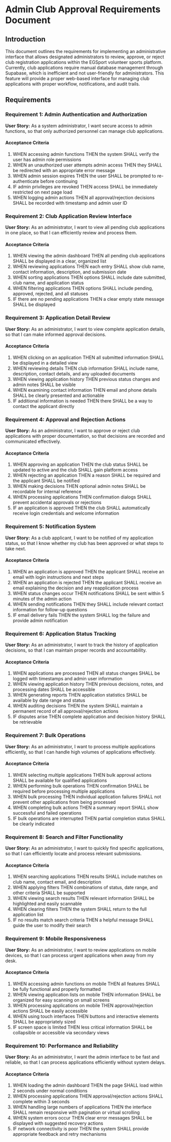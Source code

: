# Admin Club Approval Requirements Document

## Introduction

This document outlines the requirements for implementing an administrative interface that allows designated administrators to review, approve, or reject club registration applications within the EGSport volunteer sports platform. Currently, club applications require manual database management through Supabase, which is inefficient and not user-friendly for administrators. This feature will provide a proper web-based interface for managing club applications with proper workflow, notifications, and audit trails.

## Requirements

### Requirement 1: Admin Authentication and Authorization

**User Story:** As a system administrator, I want secure access to admin functions, so that only authorized personnel can manage club applications.

#### Acceptance Criteria

1. WHEN accessing admin functions THEN the system SHALL verify the user has admin role permissions
2. WHEN an unauthorized user attempts admin access THEN they SHALL be redirected with an appropriate error message
3. WHEN admin session expires THEN the user SHALL be prompted to re-authenticate before continuing
4. IF admin privileges are revoked THEN access SHALL be immediately restricted on next page load
5. WHEN logging admin actions THEN all approval/rejection decisions SHALL be recorded with timestamp and admin user ID

### Requirement 2: Club Application Review Interface

**User Story:** As an administrator, I want to view all pending club applications in one place, so that I can efficiently review and process them.

#### Acceptance Criteria

1. WHEN viewing the admin dashboard THEN all pending club applications SHALL be displayed in a clear, organized list
2. WHEN reviewing applications THEN each entry SHALL show club name, contact information, description, and submission date
3. WHEN sorting applications THEN options SHALL include date submitted, club name, and application status
4. WHEN filtering applications THEN options SHALL include pending, approved, rejected, and all statuses
5. IF there are no pending applications THEN a clear empty state message SHALL be displayed

### Requirement 3: Application Detail Review

**User Story:** As an administrator, I want to view complete application details, so that I can make informed approval decisions.

#### Acceptance Criteria

1. WHEN clicking on an application THEN all submitted information SHALL be displayed in a detailed view
2. WHEN reviewing details THEN club information SHALL include name, description, contact details, and any uploaded documents
3. WHEN viewing application history THEN previous status changes and admin notes SHALL be visible
4. WHEN examining contact information THEN email and phone details SHALL be clearly presented and actionable
5. IF additional information is needed THEN there SHALL be a way to contact the applicant directly

### Requirement 4: Approval and Rejection Actions

**User Story:** As an administrator, I want to approve or reject club applications with proper documentation, so that decisions are recorded and communicated effectively.

#### Acceptance Criteria

1. WHEN approving an application THEN the club status SHALL be updated to active and the club SHALL gain platform access
2. WHEN rejecting an application THEN a reason SHALL be required and the applicant SHALL be notified
3. WHEN making decisions THEN optional admin notes SHALL be recordable for internal reference
4. WHEN processing applications THEN confirmation dialogs SHALL prevent accidental approvals or rejections
5. IF an application is approved THEN the club SHALL automatically receive login credentials and welcome information

### Requirement 5: Notification System

**User Story:** As a club applicant, I want to be notified of my application status, so that I know whether my club has been approved or what steps to take next.

#### Acceptance Criteria

1. WHEN an application is approved THEN the applicant SHALL receive an email with login instructions and next steps
2. WHEN an application is rejected THEN the applicant SHALL receive an email explaining the decision and any reapplication process
3. WHEN status changes occur THEN notifications SHALL be sent within 5 minutes of the admin action
4. WHEN sending notifications THEN they SHALL include relevant contact information for follow-up questions
5. IF email delivery fails THEN the system SHALL log the failure and provide admin notification

### Requirement 6: Application Status Tracking

**User Story:** As an administrator, I want to track the history of application decisions, so that I can maintain proper records and accountability.

#### Acceptance Criteria

1. WHEN applications are processed THEN all status changes SHALL be logged with timestamps and admin user information
2. WHEN viewing application history THEN previous decisions, notes, and processing dates SHALL be accessible
3. WHEN generating reports THEN application statistics SHALL be available by date range and status
4. WHEN auditing decisions THEN the system SHALL maintain a permanent record of all approval/rejection actions
5. IF disputes arise THEN complete application and decision history SHALL be retrievable

### Requirement 7: Bulk Operations

**User Story:** As an administrator, I want to process multiple applications efficiently, so that I can handle high volumes of applications effectively.

#### Acceptance Criteria

1. WHEN selecting multiple applications THEN bulk approval actions SHALL be available for qualified applications
2. WHEN performing bulk operations THEN confirmation SHALL be required before processing multiple applications
3. WHEN bulk processing THEN individual application failures SHALL not prevent other applications from being processed
4. WHEN completing bulk actions THEN a summary report SHALL show successful and failed operations
5. IF bulk operations are interrupted THEN partial completion status SHALL be clearly indicated

### Requirement 8: Search and Filter Functionality

**User Story:** As an administrator, I want to quickly find specific applications, so that I can efficiently locate and process relevant submissions.

#### Acceptance Criteria

1. WHEN searching applications THEN results SHALL include matches on club name, contact email, and description
2. WHEN applying filters THEN combinations of status, date range, and other criteria SHALL be supported
3. WHEN viewing search results THEN relevant information SHALL be highlighted and easily scannable
4. WHEN clearing filters THEN the system SHALL return to the full application list
5. IF no results match search criteria THEN a helpful message SHALL guide the user to modify their search

### Requirement 9: Mobile Responsiveness

**User Story:** As an administrator, I want to review applications on mobile devices, so that I can process urgent applications when away from my desk.

#### Acceptance Criteria

1. WHEN accessing admin functions on mobile THEN all features SHALL be fully functional and properly formatted
2. WHEN viewing application lists on mobile THEN information SHALL be organized for easy scanning on small screens
3. WHEN processing applications on mobile THEN approval/rejection actions SHALL be easily accessible
4. WHEN using touch interfaces THEN buttons and interactive elements SHALL be appropriately sized
5. IF screen space is limited THEN less critical information SHALL be collapsible or accessible via secondary views

### Requirement 10: Performance and Reliability

**User Story:** As an administrator, I want the admin interface to be fast and reliable, so that I can process applications efficiently without system delays.

#### Acceptance Criteria

1. WHEN loading the admin dashboard THEN the page SHALL load within 2 seconds under normal conditions
2. WHEN processing applications THEN approval/rejection actions SHALL complete within 3 seconds
3. WHEN handling large numbers of applications THEN the interface SHALL remain responsive with pagination or virtual scrolling
4. WHEN system errors occur THEN clear error messages SHALL be displayed with suggested recovery actions
5. IF network connectivity is poor THEN the system SHALL provide appropriate feedback and retry mechanisms